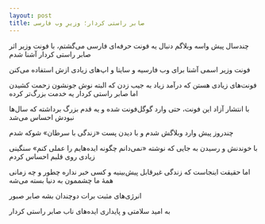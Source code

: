 ```yaml
---
layout: post
title: صابر راستی کردار؛ وزیرِ وب فارسی
---
```


چندسال پیش واسه وبلاگم دنبال یه فونت حرفه‌ای فارسی می‌گشتم، با فونت وزیر اثر صابر راستی کردار آشنا شدم

فونت وزیر اسمی آشنا برای وب فارسیه و سایتا و اپ‌های زیادی ازش استفاده می‌کنن

فونت‌های زیادی هستن که درآمد زیاد به جیب زدن که البته نوش جونشون زحمت کشیدن اما صابر راستی کردار یه خدمت بزرگ‌تر کرده

با انتشار آزاد این فونت، حتی وارد گوگل‌فونت شده و یه قدم بزرگ برداشته که سال‌ها نبودش احساس می‌شد

چندروز پیش وارد وبلاگش شدم و با دیدن پست «زندگی با سرطان» شوکه شدم

با خوندنش و رسیدن به جایی که نوشته «نمی‌دانم چگونه ایده‌هایم را عملی کنم» سنگینی زیادی روی قلبم احساس کردم

اما حقیقت اینجاست که زندگی غیرقابل پیش‌بینیه و کسی خبر نداره چطور و چه زمانی همهٔ ما چشممون به دنیا بسته می‌شه

انرژی‌های مثبت برات دوچندان بشه صابر صبور

به امید سلامتی و پایداری ایده‌های ناب صابر راستی کردار
